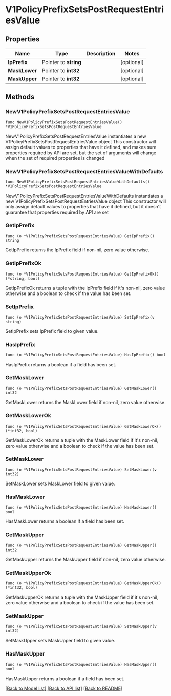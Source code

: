 # V1PolicyPrefixSetsPostRequestEntriesValue

## Properties

Name | Type | Description | Notes
------------ | ------------- | ------------- | -------------
**IpPrefix** | Pointer to **string** |  | [optional] 
**MaskLower** | Pointer to **int32** |  | [optional] 
**MaskUpper** | Pointer to **int32** |  | [optional] 

## Methods

### NewV1PolicyPrefixSetsPostRequestEntriesValue

`func NewV1PolicyPrefixSetsPostRequestEntriesValue() *V1PolicyPrefixSetsPostRequestEntriesValue`

NewV1PolicyPrefixSetsPostRequestEntriesValue instantiates a new V1PolicyPrefixSetsPostRequestEntriesValue object
This constructor will assign default values to properties that have it defined,
and makes sure properties required by API are set, but the set of arguments
will change when the set of required properties is changed

### NewV1PolicyPrefixSetsPostRequestEntriesValueWithDefaults

`func NewV1PolicyPrefixSetsPostRequestEntriesValueWithDefaults() *V1PolicyPrefixSetsPostRequestEntriesValue`

NewV1PolicyPrefixSetsPostRequestEntriesValueWithDefaults instantiates a new V1PolicyPrefixSetsPostRequestEntriesValue object
This constructor will only assign default values to properties that have it defined,
but it doesn't guarantee that properties required by API are set

### GetIpPrefix

`func (o *V1PolicyPrefixSetsPostRequestEntriesValue) GetIpPrefix() string`

GetIpPrefix returns the IpPrefix field if non-nil, zero value otherwise.

### GetIpPrefixOk

`func (o *V1PolicyPrefixSetsPostRequestEntriesValue) GetIpPrefixOk() (*string, bool)`

GetIpPrefixOk returns a tuple with the IpPrefix field if it's non-nil, zero value otherwise
and a boolean to check if the value has been set.

### SetIpPrefix

`func (o *V1PolicyPrefixSetsPostRequestEntriesValue) SetIpPrefix(v string)`

SetIpPrefix sets IpPrefix field to given value.

### HasIpPrefix

`func (o *V1PolicyPrefixSetsPostRequestEntriesValue) HasIpPrefix() bool`

HasIpPrefix returns a boolean if a field has been set.

### GetMaskLower

`func (o *V1PolicyPrefixSetsPostRequestEntriesValue) GetMaskLower() int32`

GetMaskLower returns the MaskLower field if non-nil, zero value otherwise.

### GetMaskLowerOk

`func (o *V1PolicyPrefixSetsPostRequestEntriesValue) GetMaskLowerOk() (*int32, bool)`

GetMaskLowerOk returns a tuple with the MaskLower field if it's non-nil, zero value otherwise
and a boolean to check if the value has been set.

### SetMaskLower

`func (o *V1PolicyPrefixSetsPostRequestEntriesValue) SetMaskLower(v int32)`

SetMaskLower sets MaskLower field to given value.

### HasMaskLower

`func (o *V1PolicyPrefixSetsPostRequestEntriesValue) HasMaskLower() bool`

HasMaskLower returns a boolean if a field has been set.

### GetMaskUpper

`func (o *V1PolicyPrefixSetsPostRequestEntriesValue) GetMaskUpper() int32`

GetMaskUpper returns the MaskUpper field if non-nil, zero value otherwise.

### GetMaskUpperOk

`func (o *V1PolicyPrefixSetsPostRequestEntriesValue) GetMaskUpperOk() (*int32, bool)`

GetMaskUpperOk returns a tuple with the MaskUpper field if it's non-nil, zero value otherwise
and a boolean to check if the value has been set.

### SetMaskUpper

`func (o *V1PolicyPrefixSetsPostRequestEntriesValue) SetMaskUpper(v int32)`

SetMaskUpper sets MaskUpper field to given value.

### HasMaskUpper

`func (o *V1PolicyPrefixSetsPostRequestEntriesValue) HasMaskUpper() bool`

HasMaskUpper returns a boolean if a field has been set.


[[Back to Model list]](../README.md#documentation-for-models) [[Back to API list]](../README.md#documentation-for-api-endpoints) [[Back to README]](../README.md)


